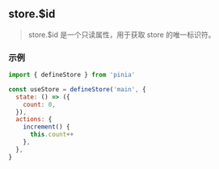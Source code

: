 ## store.$id

> store.$id 是一个只读属性，用于获取 store 的唯一标识符。

### 示例

```js
import { defineStore } from 'pinia'

const useStore = defineStore('main', {
  state: () => ({
    count: 0,
  }),
  actions: {
    increment() {
      this.count++
    },
  },
}
```
